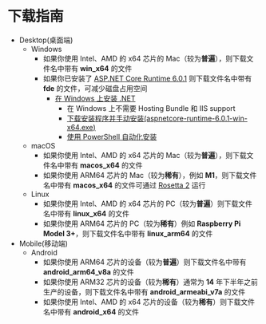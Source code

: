 # 下载指南
- Desktop(桌面端)
	- Windows
		- 如果你使用 Intel、AMD 的 x64 芯片的 Mac（较为**普遍**），则下载文件名中带有 **win_x64** 的文件
		- 如果你已安装了 [ASP.NET Core Runtime 6.0.1](https://dotnet.microsoft.com/download/dotnet/6.0) 则下载文件名中带有 **fde** 的文件，可减少磁盘占用空间
			- [在 Windows 上安装 .NET](https://docs.microsoft.com/en-us/dotnet/core/install/windows)
				- 在 Windows 上不需要 Hosting Bundle 和 IIS support
				- [下载安装程序并手动安装(aspnetcore-runtime-6.0.1-win-x64.exe)](https://dotnet.microsoft.com/download/dotnet/thank-you/runtime-aspnetcore-6.0.1-windows-x64-installer)
				- [使用 PowerShell 自动化安装](https://docs.microsoft.com/en-us/dotnet/core/install/windows?tabs=net60#install-with-powershell-automation)
	- macOS
		- 如果你使用 Intel、AMD 的 x64 芯片的 Mac（较为**普遍**），则下载文件名中带有 **macos_x64** 的文件
		- 如果你使用 ARM64 芯片的 Mac（较为**稀有**），例如 **M1**，则下载文件名中带有 **macos_x64** 的文件可通过 [Rosetta 2](https://support.apple.com/zh-cn/HT211861) 运行
	- Linux
		- 如果你使用 Intel、AMD 的 x64 芯片的 PC（较为**普遍**）则下载文件名中带有 **linux_x64** 的文件
		- 如果你使用 ARM64 芯片的 PC（较为**稀有**）例如 **Raspberry Pi Model 3+**，则下载文件名中带有 **linux_arm64** 的文件
- Mobile(移动端)
	- Android
		- 如果你使用 ARM64 芯片的设备（较为**普遍**）则下载文件名中带有 **android_arm64_v8a** 的文件
		- 如果你使用 ARM32 芯片的设备（较为**稀有**）通常为 **14** 年下半年之前生产的设备，则下载文件名中带有 **android_armeabi_v7a** 的文件
		- 如果你使用 Intel、AMD 的 x64 芯片的设备（较为**稀有**）则下载文件名中带有 **android_x64** 的文件

<!--
- 如果你使用 ARM64 芯片的 PC（极为**稀有**），例如 **Surface Pro X**，则下载文件名中带有 **win_x64** 的文件可通过 Win11 x86 模拟运行
- **[暂未支持]** ~~如果你使用 ARM64 芯片的 PC（极为**稀有**），例如 **Surface Pro X**，则下载文件名中带有 **win_arm64** 的文件~~
- **[暂未支持]** ~~如果你使用 ARM64 芯片的 Mac（较为**稀有**），例如 **M1**，则下载文件名中带有 **macos_arm64** 的文件~~
			- [在 Linux 上安装 .NET](https://docs.microsoft.com/en-us/dotnet/core/install/linux)
				- 推荐 [通过 Snap 安装 .NET Runtime](https://docs.microsoft.com/zh-cn/dotnet/core/install/linux-snap)
				- ```sudo snap install dotnet-runtime-60 --classic```
-->
